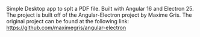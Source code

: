 Simple Desktop app to splt a PDF file. Built with Angular 16 and  Electron 25. 
The project is built off of the Angular-Electron project by Maxime Gris. 
The original project can be found at the following link: https://github.com/maximegris/angular-electron